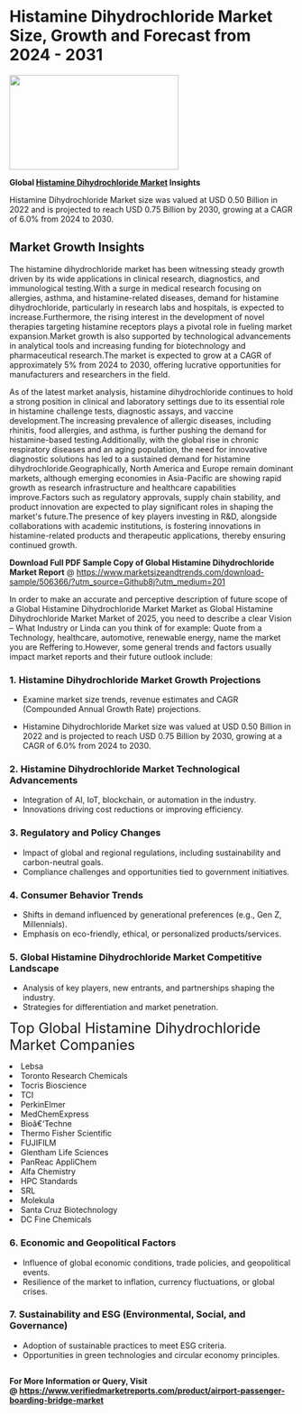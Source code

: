 <H1>Histamine Dihydrochloride Market Size, Growth and Forecast from 2024 - 2031</H1><img class="aligncenter size-medium wp-image-584254" src="https://thirdeyenews.in/wp-content/uploads/2024/09/Global-Market-Research-300x168.jpeg" alt="" width="300" height="168" /><p><strong>Global&nbsp;<a href="https://www.marketsizeandtrends.com/download-sample/506366/?utm_source=Github8j?utm_medium=201">Histamine Dihydrochloride Market</a> Insights</strong></p><p>Histamine Dihydrochloride Market size was valued at USD 0.50 Billion in 2022 and is projected to reach USD 0.75 Billion by 2030, growing at a CAGR of 6.0% from 2024 to 2030.</p><p><h2>Market Growth Insights</h2> <p>The histamine dihydrochloride market has been witnessing steady growth driven by its wide applications in clinical research, diagnostics, and immunological testing.With a surge in medical research focusing on allergies, asthma, and histamine-related diseases, demand for histamine dihydrochloride, particularly in research labs and hospitals, is expected to increase.Furthermore, the rising interest in the development of novel therapies targeting histamine receptors plays a pivotal role in fueling market expansion.Market growth is also supported by technological advancements in analytical tools and increasing funding for biotechnology and pharmaceutical research.The market is expected to grow at a CAGR of approximately 5% from 2024 to 2030, offering lucrative opportunities for manufacturers and researchers in the field.</p> <p>As of the latest market analysis, histamine dihydrochloride continues to hold a strong position in clinical and laboratory settings due to its essential role in histamine challenge tests, diagnostic assays, and vaccine development.The increasing prevalence of allergic diseases, including rhinitis, food allergies, and asthma, is further pushing the demand for histamine-based testing.Additionally, with the global rise in chronic respiratory diseases and an aging population, the need for innovative diagnostic solutions has led to a sustained demand for histamine dihydrochloride.Geographically, North America and Europe remain dominant markets, although emerging economies in Asia-Pacific are showing rapid growth as research infrastructure and healthcare capabilities improve.Factors such as regulatory approvals, supply chain stability, and product innovation are expected to play significant roles in shaping the market's future.The presence of key players investing in R&D, alongside collaborations with academic institutions, is fostering innovations in histamine-related products and therapeutic applications, thereby ensuring continued growth.</p><p><span class=""><strong>Download Full PDF Sample Copy of Global Histamine Dihydrochloride Market Report</strong> @ <a href="https://www.marketsizeandtrends.com/download-sample/506366/?utm_source=Github8j?utm_medium=201" target="_blank">https://www.marketsizeandtrends.com/download-sample/506366/?utm_source=Github8j?utm_medium=201</a></span></p><p>In order to make an accurate and perceptive description of future scope of a Global&nbsp;Histamine Dihydrochloride Market Market as Global&nbsp;Histamine Dihydrochloride Market Market of 2025, you need to describe a clear Vision &ndash; What Industry or Linda can you think of for example: Quote from a Technology, healthcare, automotive, renewable energy, name the market you are Reffering to.However, some general trends and factors usually impact market reports and their future outlook include:</p><h3>1.&nbsp;<strong>Histamine Dihydrochloride Market Growth Projections</strong></h3><ul><li>Examine market size trends, revenue estimates and CAGR (Compounded Annual Growth Rate) projections.</li><li><p>Histamine Dihydrochloride Market size was valued at USD 0.50 Billion in 2022 and is projected to reach USD 0.75 Billion by 2030, growing at a CAGR of 6.0% from 2024 to 2030.</p></li></ul><h3>2.&nbsp;<strong>Histamine Dihydrochloride Market Technological Advancements</strong></h3><ul><li>Integration of AI, IoT, blockchain, or automation in the industry.</li><li>Innovations driving cost reductions or improving efficiency.</li></ul><h3>3.&nbsp;<strong>Regulatory and Policy Changes</strong></h3><ul><li>Impact of global and regional regulations, including sustainability and carbon-neutral goals.</li><li>Compliance challenges and opportunities tied to government initiatives.</li></ul><h3>4.&nbsp;<strong>Consumer Behavior Trends</strong></h3><ul><li>Shifts in demand influenced by generational preferences (e.g., Gen Z, Millennials).</li><li>Emphasis on eco-friendly, ethical, or personalized products/services.</li></ul><h3>5.&nbsp;<strong>Global Histamine Dihydrochloride Market Competitive Landscape</strong></h3><ul><li>Analysis of key players, new entrants, and partnerships shaping the industry.</li><li>Strategies for differentiation and market penetration.</li></ul><p data-pm-slice="1 1 []"><span style="color: inherit; font-family: inherit; font-size: 25px;">Top Global Histamine Dihydrochloride Market Companies</span></p><div class="" data-test-id=""><p><li>Lebsa</li><li> Toronto Research Chemicals</li><li> Tocris Bioscience</li><li> TCI</li><li> PerkinElmer</li><li> MedChemExpress</li><li> Bioâ€‘Techne</li><li> Thermo Fisher Scientific</li><li> FUJIFILM</li><li> Glentham Life Sciences</li><li> PanReac AppliChem</li><li> Alfa Chemistry</li><li> HPC Standards</li><li> SRL</li><li> Molekula</li><li> Santa Cruz Biotechnology</li><li> DC Fine Chemicals</li></p></div><h3>6.&nbsp;<strong>Economic and Geopolitical Factors</strong></h3><ul><li>Influence of global economic conditions, trade policies, and geopolitical events.</li><li>Resilience of the market to inflation, currency fluctuations, or global crises.</li></ul><h3>7.&nbsp;<strong>Sustainability and ESG (Environmental, Social, and Governance)</strong></h3><ul><li>Adoption of sustainable practices to meet ESG criteria.</li><li>Opportunities in green technologies and circular economy principles.</li></ul><h2><strong style="font-size: 14px;">For More Information or Query, Visit @&nbsp;</strong><a style="background-color: #ffffff; font-size: 14px;" href="https://www.marketsizeandtrends.com/report/histamine-dihydrochloride-market/" target="_blank">https://www.verifiedmarketreports.com/product/airport-passenger-boarding-bridge-market</a></h2>